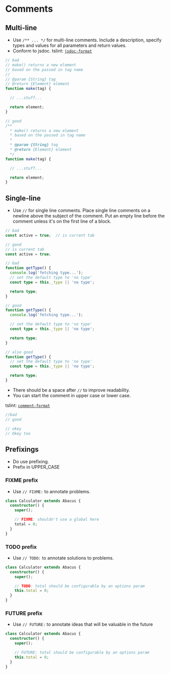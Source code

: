 # Comments

## Multi-line

- Use `/** ... */` for multi-line comments. Include a description, specify types and values for all parameters and return values.
- Conform to jsdoc. tslint: [`jsdoc-format`](tslint.md#jsdoc-format-native)

```typescript
// bad
// make() returns a new element
// based on the passed in tag name
//
// @param {String} tag
// @return {Element} element
function make(tag) {

  // ...stuff...

  return element;
}

// good
/**
  * make() returns a new element
  * based on the passed in tag name
  *
  * @param {String} tag
  * @return {Element} element
  */
function make(tag) {

  // ...stuff...

  return element;
}
```

## Single-line

- Use `//` for single line comments. Place single line comments on a newline above the subject of the comment. Put an empty line before the comment unless it's on the first line of a block.

```typescript
// bad
const active = true;  // is current tab

// good
// is current tab
const active = true;

// bad
function getType() {
  console.log('fetching type...');
  // set the default type to 'no type'
  const type = this._type || 'no type';

  return type;
}

// good
function getType() {
  console.log('fetching type...');

  // set the default type to 'no type'
  const type = this._type || 'no type';

  return type;
}

// also good
function getType() {
  // set the default type to 'no type'
  const type = this._type || 'no type';

  return type;
}
```

- There should be a space after `//` to improve readability.
- You can start the comment in upper case or lower case.

tslint: [`comment-format`](tslint.md#comment-format-native)

```ts
//bad
// good

// okey
// Okey too
```

## Prefixings

- Do use prefixing.
- Prefix in UPPER_CASE

### FIXME prefix

- Use `// FIXME:` to annotate problems.

```typescript
class Calculator extends Abacus {
  constructor() {
    super();

    // FIXME: shouldn't use a global here
    total = 0;
  }
}
```

### TODO prefix

- Use `// TODO:` to annotate solutions to problems.

```typescript
class Calculator extends Abacus {
  constructor() {
    super();

    // TODO: total should be configurable by an options param
    this.total = 0;
  }
}
```

### FUTURE prefix

- Use `// FUTURE:` to annotate ideas that will be valuable in the future

```typescript
class Calculator extends Abacus {
  constructor() {
    super();

    // FUTURE: total should be configurable by an options param
    this.total = 0;
  }
}
```
